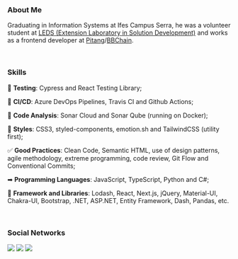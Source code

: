 ### About Me

Graduating in Information Systems at Ifes Campus Serra, he was a volunteer student at [LEDS (Extension Laboratory in Solution Development)](https://leds.serra.ifes.edu.br/) and works as a frontend developer at [Pitang](https://pitang.com/)/[BBChain](https://www.bbchain.com.br/).

<br />

### Skills

🧪 **Testing**: Cypress and React Testing Library;

🚀 **CI/CD**: Azure DevOps Pipelines, Travis CI and Github Actions;

💯 **Code Analysis**: Sonar Cloud and Sonar Qube (running on Docker);

💅 **Styles**: CSS3, styled-components, emotion.sh and TailwindCSS (utility first);

✅ **Good Practices**: Clean Code, Semantic HTML, use of design patterns, agile methodology, extreme programming, code review, Git Flow and Conventional Commits;

➡ **Programming Languages**: JavaScript, TypeScript, Python and C#;

🔷 **Framework and Libraries**: Lodash, React, Next.js, jQuery, Material-UI, Chakra-UI, Bootstrap, .NET, ASP.NET, Entity Framework, Dash, Pandas, etc.

<br />

### Social Networks

<a href="https://www.linkedin.com/in/danilo-de-oliveira-28a024b2"><img src="https://img.shields.io/badge/LinkedIn-0077B5?style=for-the-badge&logo=linkedin&logoColor=white" /></a> <a href="https://t.me/danilodeoliveira"><img src="https://img.shields.io/badge/Telegram-2CA5E0?style=for-the-badge&logo=telegram&logoColor=white" /></a> <a href="mailto:danilodeoliveira94@gmail.com"><img src="https://img.shields.io/badge/Gmail-D14836?style=for-the-badge&logo=gmail&logoColor=white" /></a>
